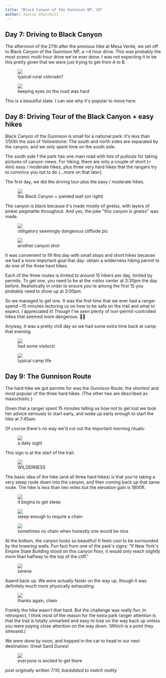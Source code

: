 ```yaml
---
title: "Black Canyon of the Gunnison NP, CO"
author: Justin Churchill
---
```


## Day 7: Driving to Black Canyon
The afternoon of the 27th after the previous hike at Mesa Verde, we set off to Black Canyon of the Gunnison NP, a ~4 hour drive. This was probably the most scenic multi-hour drive we've ever done. I was not expecting it to be this pretty given that we were just trying to get from A to B.

<!-- pretty view of co while driving -->
<figure>
    <img src="https://lh3.googleusercontent.com/pw/AM-JKLXaX-yBnX--pgtN4AiPjJWaVSW24mF44bzPUvHeB2pbu-YG_YqKan8AmcfdNHAFnRaZxxREPoydZbVzeBtQCwGbpvWBDZp46Z9E3zuIwUDbZsjzLOMk-blgaUZrB9hatcf6PVKWrtoOFBZ3javFcjWLWw=w1862-h1396-no?authuser=0">
    <figcaption>typical rural colorado?</figcaption>
</figure>

<!-- pretty view of co while driving 2 -->
<figure>
    <img src="https://lh3.googleusercontent.com/pw/AM-JKLWoVe7nGcwAxFC1ij0HRTF1Ft48VwJbJDFIAxmF9BHRVUOBEAPTTTe2zI-xDVAvyJT1uScFHN3SLXDfFrRNCcrAzQJyOyVtQ4_fCw77BIK0HB-iuyt6ruhIQ-HKlsmMVP3P03ODr6XrPmDxKUPHRF_uKw=w1862-h1396-no?authuser=0">
    <figcaption>keeping eyes on the road was hard</figcaption>
</figure>

This is a beautiful state. I can see why it's popular to move here.

## Day 8: Driving Tour of the Black Canyon + easy hikes

Black Canyon of the Gunnison is small for a national park: it's less than 1/50th the size of Yellowstone. The south and north sides are separated by the canyon, and we only spent time on the south side.

The south side f the park has one main road with lots of pullouts for taking pictures of canyon views. For hiking, there are only a couple of short (< 4mi) easy / moderate hikes, plus three very hard hikes that the rangers try to convince you not to do (...more on that later).

The first day, we did the driving tour plus the easy / moderate hikes.

<!-- view of canyon with painted wall -->
<figure>
    <img src="https://lh3.googleusercontent.com/pw/AM-JKLVWSFBSd-s_YbXXqs4ACHX8jPREkjQOrLdZLj1EC0hb9XTLIGs7lh_BGnGYXP8O1ruKLvIPn16Fj1It3WEUwFyRoBnCP_Tj6TnmOgo0IxaXY8Rkgv_m5HrL0HRjI9gxGR5oyo-XGxXQ1eL1X8mAC6DPTA=w1862-h1396-no?authuser=0">
    <figcaption>the Black Canyon + painted wall (on right)</figcaption>
</figure>

The canyon is black because it's made mostly of gneiss, with layers of pinker pegmatite throughout. And yes, the joke "this canyon is gneiss" was made.

<!-- me sitting on edge of canyon -->
<figure>
    <img src="https://lh3.googleusercontent.com/pw/AM-JKLVt2XWdvqX7OBWH7PJ4LOYR7ab1FfuvR__0DvjgChImZfbOX7_56myhKh9JVtZn-MEztCTxfynXRH7F92jjVoDzNpGY5TjE7uB8WQYymaBqyWIFnPAUIX_ejOl7yF_u_N5tRrRvvL3qvcP9L4Dm5PRoRw=w1862-h1396-no?authuser=0">
    <figcaption>obligatory seemingly dangerous cliffside pic</figcaption>
</figure>

<!-- canyon with river -->
<figure>
    <img src="https://lh3.googleusercontent.com/pw/AM-JKLXH1U9hEx8TOUnltX47zsr698JtWCBKSeva8MVwkBGY6yS4t-ObyPJH_fhYg6rPyWFQOTShgRZqfEg9OHMm9tbzHjV0k313UoGtJJ4lceSbM3s5VfagXPpR5YwlQzf_tvdMx4cSaNTvxRa2Xos8ix1W9Q=w1048-h1396-no?authuser=0">
    <figcaption>another canyon shot</figcaption>
</figure>

It was convenient to fill this day with small stops and short hikes because we had a more important goal that day: obtain a wilderness hiking permit to do one of the three hard hikes.

Each of the three routes is limited to around 15 hikers per day, limited by permits. To get one, you need to be at the visitor center at 3:30pm the day before. Realistically in order to ensure you're among the first 15 you probably need to show up at 3:00pm.

So we managed to get one. It was the first time that we ever had a ranger spend ~15 minutes lecturing us on how to be safe on the trail and what to expect. I appreciated it! Though I've seen plenty of non-permit-controlled hikes that seemed more dangerous. 🤷‍♂️

Anyway, it was a pretty chill day so we had some extra time back at camp that evening.

<!-- deer hanging out at camp -->
<figure>
    <img src="https://lh3.googleusercontent.com/pw/AM-JKLUDF_6raf54208EBwpOopc164EpuWDm18TbUXZmwWB0sdYvw8bSdliLDEIMDsWfspkRtQWCF1lEc90JN63wlrSC81ObBDHaw5OUXNMigzyGZ7S1NujVsRBj_AJyvfodjCrTsWl-p6GIgSuY7Od8dwOnIw=w1862-h1396-no?authuser=0">
    <figcaption>had some visitors!</figcaption>
</figure>

<!-- me eating in chair at camp -->
<figure>
    <img src="https://lh3.googleusercontent.com/pw/AM-JKLUu0VxsQPBx8seE-JzKx6PYoG4fNPWaCXC7uPggsOP6n4EYeO38yNt0CuczvRQZCDDUCgXv0g_nCLwUQyucgkixJ6ZMeYrbIeriU7ApcUkVf5H0abWLHg-iwk5ayGsopLPFZ-_TaSXhSIOW9xh76mK29g=w1862-h1396-no?authuser=0">
    <figcaption>typical camp life</figcaption>
</figure>

## Day 9: The Gunnison Route

The hard hike we got permits for was the Gunnison Route, the shortest and most popular of the three hard hikes. (The other two are described as masochistic.)

Given that a ranger spent 15 minutes telling us how not to get lost we took her advice seriously to start early, and woke up early enough to start the hike at 7:45am.

Of course there's no way we'd cut out the important morning rituals:

<!-- morning coffee brewing -->
<figure>
    <img src="https://lh3.googleusercontent.com/pw/AM-JKLWQipibxvwa8ShhxpmhimGTDg1aY54SlHaxVAQbmmDr-xnDStmkCuL20a9MS_qOPWigQEiGmqiPhbJp0BxWACQEy63lYxQnu4x6crWo4XnNcxqC4Z4Oj9T-Uu_B-jWazzANTbSSig2d9mu9dfe6sm0DPQ=w1048-h1396-no?authuser=0">
    <figcaption>a daily sight</figcaption>
</figure>

This sign is at the start of the trail.

<!-- wilderness sign -->
<figure>
    <img src="https://lh3.googleusercontent.com/pw/AM-JKLV079XMH23LFWAzUtbo0WwhDv_SPfq8qn9giT5UX6D0xknIwsF8gzNB7XZgh38enTpem7ANJoWCz4270jShjz7h6klW5W46iJYd0i_IdSLSuggQgRz7uiDlFuA6Wc0MzHjcuj_sj4aB7eSiA36waRoMZg=w1048-h1396-no?authuser=0">
    <figcaption>WILDERNESS</figcaption>
</figure>

The basic idea of the hike (and all three hard hikes) is that you're taking a very steep route down into the canyon, and then coming back up that same route. The hike is less than two miles but the elevation gain is 1800ft.

<!-- judy coming down steep decline -->
<figure>
    <img src="https://lh3.googleusercontent.com/pw/AM-JKLXMI1aCFds5yfgcZeFGiDTOi-5zpYQw6-ciR57VnYSyEHWXAPBQVLmIj1_f-8Lif0Y95VWyd4QEnCG6emuyC_3MuZmW5rmjUwCpw3PNUcm2i_DTQSZ3kPyks2cnt5u0_w3FDpJFpZIaHd-1Jwa_sXBI7Q=w1048-h1396-no?authuser=0">
    <figcaption>it begins to get steep</figcaption>
</figure>

<!-- me using chain to descend -->
<figure>
    <img src="https://lh3.googleusercontent.com/pw/AM-JKLWFFEUjM72XcItB2VTf6pgmoHSDdJOT_Ko1B4w9yj6i4I9fwowFbzUvx_zJMq1dD9wbim2NxbwGnS-njx4hrjtTwmqWk6vVCpfc5ZjJR9xySVhD84jjKPi707Pu_UOJAqPYsfej9WwFWGnAmDSKM5Bp0A=w1048-h1396-no?authuser=0">
    <figcaption>steep enough to require a chain</figcaption>
</figure>

<!-- another steep decline with judy -->
<figure>
    <img src="https://lh3.googleusercontent.com/pw/AM-JKLWyiJ5kn4MXjCAfY4XfiH_TxghohKxJ_1jhwgguRtmV7hvoDavX2cbUJaAMCTGStqUumea-ceji6j5PVIVz60scBNwuYApVXacZrfXqSPJ54v9MmrpowNTamJOOPg-YhNoY4nJZVTw6bGXW6GTPCbOOtQ=w1862-h1396-no?authuser=0">
    <figcaption>sometimes no chain when honestly one would be nice</figcaption>
</figure>

At the bottom, the canyon looks so beautiful! It feels cool to be surrounded by the towering walls. Fun fact from one of the park's signs: "If New York's Empire State Building stood on this canyon floor, it would only reach slightly more than halfway to the top of the cliff."

<!-- pretty view of canyon from bottom -->
<figure>
    <img src="https://lh3.googleusercontent.com/pw/AM-JKLVkf4T9cxfvfQ9VJHCuv1sLVxI2OBq7kF_OYj8uaRAEJoNwya_8aHDV-G0DurZolZvzl1YREBqz1Fomazncmo7uXgo14dCD65_xiIwOC49gH44Xb4244uuVHQrxR8sf9zXVel2QcUkN-AUw5LPGIZHNTw=w1862-h1396-no?authuser=0">
    <figcaption>serene</figcaption>
</figure>

Aaand back up. We were actually faster on the way up, though it was definitely much more physically exhausting.

<!-- judy ascending using the chain -->
<figure>
    <img src="https://lh3.googleusercontent.com/pw/AM-JKLW-IfKU_-2TnA3hprwfQPeBJpDEhPW4VF_AR46KD9BbYqArBeAyxMwnmU1pWv3mbnd2NjY8zO_IZNwE3zucZncXGKRXSWoKtB9EqduW24b0P9RT1GoY-ggR7jp7ajRK1sKNehW2kHkF-AmDl8RtsVGVlA=w1048-h1396-no?authuser=0">
    <figcaption>thanks again, chain</figcaption>
</figure>

Frankly the hike wasn't _that_ hard. But the challenge was really fun. In retrospect, I think most of the reason for the extra park ranger attention is that the trail is totally unmarked and easy to lose on the way back up unless you were paying close attention on the way down. (Which is a point they stressed.)

We were done by noon, and hopped in the car to head to our next destination: Great Sand Dunes!

<!-- dog riding in back of pickup -->
<figure>
    <img src="https://lh3.googleusercontent.com/pw/AM-JKLVTgxJdGpQmgA_CbuasyCqLokPSRAzN9UZJjdCHYnxPMKxWZZ_reoDCMz9Awfni9rbggDwy1wjvXgD9MC6Axc0FMxKhNcWQ0GuyzD8d1fK-T5_lKeEImYo4ppPYda92TvIvhk6crQ1xl0zwHtEiorthOw=w1862-h1396-no?authuser=0">
    <figcaption>everyone is excited to get there</figcaption>
</figure>

_post originally written 7/10, backdated to match reality_
